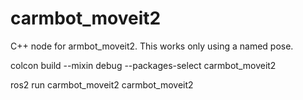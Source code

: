 # carmbot_moveit2

C++ node for armbot_moveit2. 
This works only using a named pose. 


colcon build --mixin debug --packages-select carmbot_moveit2

ros2 run carmbot_moveit2 carmbot_moveit2
